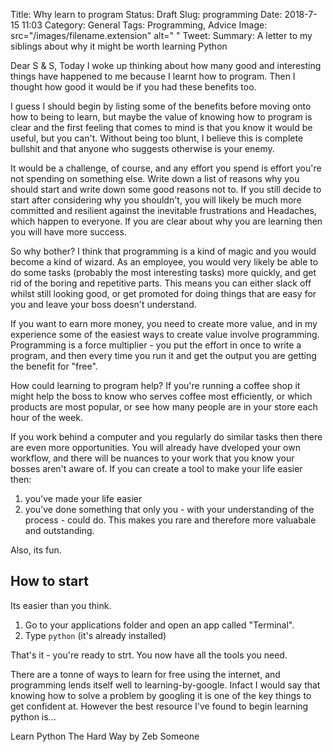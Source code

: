Title: Why learn to program
Status: Draft
Slug: programming
Date: 2018-7-15 11:03
Category: General
Tags: Programming, Advice
Image: src="/images/filename.extension" alt=" "
Tweet:
Summary: A letter to my siblings about why it might be worth learning Python

Dear S & S,
Today I woke up thinking about how many good and interesting things have
happened to me because I learnt how to program. Then I thought how good it
would be if you had these benefits too.

I guess I should begin by listing some of the benefits before moving onto how
to being to learn, but maybe the value of knowing how to program is clear and 
the first feeling that comes to mind is that you know it would be useful, but you can't. Without being too blunt, I believe this is complete bullshit and that anyone who suggests otherwise is your enemy.

It would be a challenge, of course, and any effort you spend is effort you're not spending on something else. Write down a list of reasons why you should start and write down some good reasons not to. If you still decide to start after considering why you shouldn't, you will likely be much more committed and resilient against the inevitable frustrations and Headaches, which happen to everyone. If you are clear about why you are learning then you will have more success.

So why bother? I think that programming is a kind of magic and you would become
a kind of wizard. As an employee, you would very likely be able to do some
tasks (probably the most interesting tasks) more quickly, and get rid of the boring and repetitive parts. This means you can either slack off whilst still looking good, or get promoted for doing things that are easy for you and leave your boss doesn't understand.

If you want to earn more money, you need to create more value, and in my experience some of the easiest ways to create value involve programming. Programming is a force multiplier - you put the effort in once to write a program, and then every time you run it and get the output you are getting the benefit for "free".

How could learning to program help? If you're running a coffee shop it might help the boss to know who serves coffee most efficiently, or which products are most popular, or see how many people are in your store each hour of the week.

If you work behind a computer and you regularly do similar tasks then there are even more opportunities. You will already have dveloped your own workflow, and there will be nuances to your work that you know your bosses aren't aware of. If you can create a tool to make your life easier then:

1. you've made your life easier
2. you've done something that only you - with your understanding of the process - could do. This makes you rare and therefore more valuabale and outstanding.

Also, its fun.

## How to start
Its easier than you think.

1. Go to your applications folder and open an app called "Terminal".
2. Type `python` (it's already installed)

That's it - you're ready to strt. You now have all the tools you need. 

There are a tonne of ways to learn for free using the internet, and programming
lends itself well to learning-by-google. Infact  I would say that knowing
how to solve a problem by googling it is one of the key things to get confident
at. However the best resource I've found to begin learning python is...

Learn Python The Hard Way by Zeb Someone

